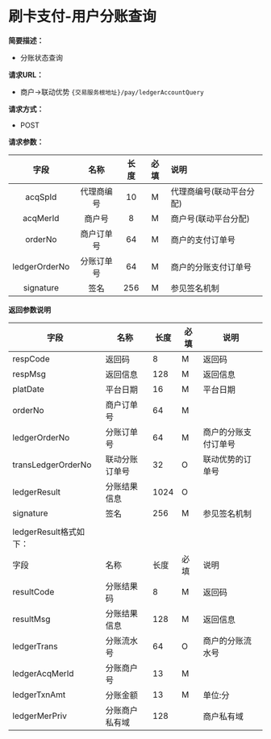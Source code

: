 # 刷卡支付-用户分账查询
**简要描述：**
- 分账状态查询

**请求URL：** 
- 商户->联动优势
`{交易服务根地址}/pay/ledgerAccountQuery`

**请求方式：**
- POST 

**请求参数：** 

|	字段	|	名称	|	长度	|	必填	|   说明|
|:--------:|:--------:|:--------:|:--------:|:--------|
|	acqSpId	|	代理商编号	|	10	|	M	|	代理商编号(联动平台分配)	|
|	acqMerId	|	商户号	|	8	|	M	|	商户号(联动平台分配)	|
|	orderNo	|	商户订单号	|	64	|	M	|	商户的支付订单号	|
|	ledgerOrderNo	|	分账订单号	|	64	|	M	|	商户的分账支付订单号	|
|	signature	|	签名	|	256	|	M	|参见签名机制	|	|



 **返回参数说明** 
 
|	字段	|	名称	|	长度	|	必填	|	说明	|
|--------|-------|--------|--------|--------|
|	respCode	|	返回码	|	8	|	M	|	返回码	|
|	respMsg	|	返回信息	|	128	|	M	|	返回信息	|
|	platDate	|	平台日期	|	16	|	M	|	平台日期   |
|	orderNo	|	商户订单号	|	64	|	M	|		|
|	ledgerOrderNo	|	分账订单号	|	64	|	M	|	商户的分账支付订单号	|
|	transLedgerOrderNo	|	联动分账订单号	|	32	|	O	|	联动优势的订单号|
|	ledgerResult	|	分账结果信息	|	1024	|	O	|		|
|	signature	|	签名	|	256	|	M	|	参见签名机制	|
|	|
|	ledgerResult格式如下：		|
|	字段	 |	名称	  |	长度  	|	必填  	|	说明	  |
|	resultCode	|	分账结果码	|	8	|	M	|	返回码	|
|	resultMsg	|	分账结果信息	|	128	|	M	|	返回信息	|
|	ledgerTrans	|	分账流水号	|	64	|	O	|	商户的分账流水号	|
|	ledgerAcqMerId    	|	分账商户号	|	13	|	M	|		|
|	ledgerTxnAmt	|	分账金额	|	13	|	M	|	单位:分	|
|	ledgerMerPriv	|	分账商户私有域	|	128	|		|	商户私有域	|
